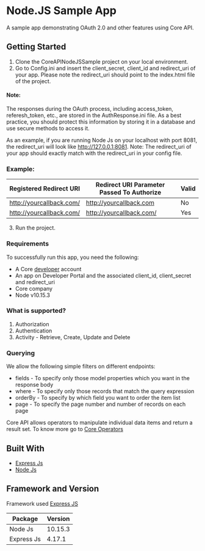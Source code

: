 # Node.JS Sample App
A sample app demonstrating OAuth 2.0 and other features using Core API.

## Getting Started

  1. Clone the CoreAPINodeJSSample project on your local environment.
  2. Go to Config.ini and insert the client_secret, client_id and redirect_uri of your app. Please note the redirect_uri should point to the index.html file of the project.
  
  #### Note: 
  The responses during the OAuth process, including access_token, referesh_token, etc., are stored in the AuthResponse.ini file. As a best practice, you should protect this information by storing it in a database and use secure methods to access it.
  
  As an example, if you are running Node Js on your localhost with port 8081, the redirect_uri will look like
  http://127.0.0.1:8081. Note: The redirect_uri of your app should exactly match with the redirect_uri in your config file.
  ### Example:

  | Registered Redirect URI| Redirect URI Parameter Passed To Authorize| Valid |
  |------------------------|--------------------------------------------|--    |
  |http://yourcallback.com/|http://yourcallback.com                     |No    |
  |http://yourcallback.com/|http://yourcallback.com/                    |Yes   |
     
  3. Run the project. 

### Requirements

To successfully run this app, you need the following:

  * A Core [developer](https://api-developer.bqecore.com/webapp) account
  * An app on Developer Portal and the associated client_id, client_secret and redirect_uri
  * Core company
  * Node v10.15.3
### What is supported?
  1. Authorization 
  2. Authentication
  3. Activity - Retrieve, Create, Update and Delete

### Querying
We allow the following simple filters on different endpoints:

  * fields - To specify only those model properties which you want in the response body
  * where -  To specify only those records that match the query expression
  * orderBy - To specify by which field you want to order the item list
  * page -  To specify the page number and number of records on each page

Core API allows operators to manipulate individual data items and return a result set. To know more go to [Core Operators](https://api-explorer.bqecore.com/docs/filtering#filter-operators)

## Built With

  * [Express Js](https://expressjs.com/)
  * [Node Js](https://nodejs.org/en/)
  
## Framework and Version

  Framework used [Express JS](https://expressjs.com/) 
  
  | Package| Version|
  |------------------------|--------------------------------------------|
  |Node Js|10.15.3
  |Express Js|4.17.1

